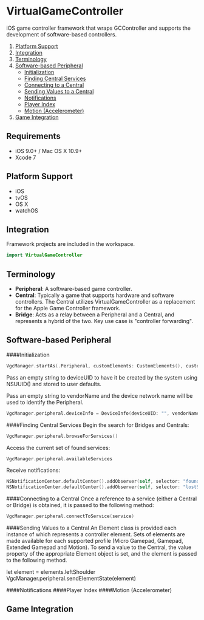 # VirtualGameController
iOS game controller framework that wraps GCController and supports the development of software-based controllers.  

1. [Platform Support](#platform_support)
1. [Integration](#integration)
1. [Terminology](#terminology)
1. [Software-based Peripheral](#usage)
	- [Initialization](#initialization)
	- [Finding Central Services](#finding_services)
	- [Connecting to a Central](#connecting)
	- [Sending Values to a Central](#sending)
	- [Notifications](#notifications)
	- [Player Index](#player_index)
	- [Motion (Accelerometer)](#motion)
1. [Game Integration](#game_integration)

## Requirements

- iOS 9.0+ / Mac OS X 10.9+
- Xcode 7

## Platform Support

- iOS
- tvOS
- OS X
- watchOS

## Integration

Framework projects are included in the workspace.

```swift
import VirtualGameController
```

## Terminology

* **Peripheral**: A software-based game controller.
* **Central**: Typically a game that supports hardware and software controllers.  The Central utilizes VirtualGameController as a replacement for the Apple Game Controller framework.
* **Bridge**: Acts as a relay between a Peripheral and a Central, and represents a hybrid of the two.  Key use case is "controller forwarding".

## Software-based Peripheral
####Initialization
```swift
VgcManager.startAs(.Peripheral, customElements: CustomElements(), customMappings: CustomMappings())
```
Pass an empty string to deviceUID to have it be created by the system using NSUUID() and stored to user defaults.  

Pass an empty string to vendorName and the device network name will be used to identify the Peripheral.

```swift
VgcManager.peripheral.deviceInfo = DeviceInfo(deviceUID: "", vendorName: "", attachedToDevice: false, profileType: .ExtendedGamepad, controllerType: .Software, supportsMotion: true)
```
####Finding Central Services
Begin the search for Bridges and Centrals:

```swift
VgcManager.peripheral.browseForServices()
```
Access the current set of found services:

```swift
VgcManager.peripheral.availableServices
```

Receive notifications:

```swift
NSNotificationCenter.defaultCenter().addObserver(self, selector: "foundService:", name: VgcPeripheralFoundService, object: nil)
NSNotificationCenter.defaultCenter().addObserver(self, selector: "lostService:", name: VgcPeripheralLostService, object: nil)
```
        
####Connecting to a Central
Once a reference to a service (either a Central or Bridge) is obtained, it is passed to the following method:

```swift
VgcManager.peripheral.connectToService(service)
```
####Sending Values to a Central
An Element class is provided each instance of which represents a controller element.  Sets of elements are made available for each supported profile (Micro Gamepad, Gamepad, Extended Gamepad and Motion).  To send a value to the Central, the value property of the appropriate Element object is set, and the element is passed to the following method.

let element = elements.leftShoulder
VgcManager.peripheral.sendElementState(element)

####Notifications
####Player Index
####Motion (Accelerometer)
## Game Integration 
